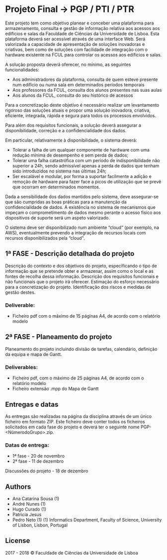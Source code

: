# Projeto Final -> PGP / PTI / PTR
Este projeto tem como objetivo planear e conceber uma plataforma para armazenamento, consulta e gestão de informação relativa aos acessos aos edifícios e salas da Faculdade de Ciências da Universidade de Lisboa. Esta plataforma deverá ser acessível através de uma interface Web. Será valorizada a capacidade de apresentação de soluções inovadoras e criativas, bem como de soluções com facilidade de integração com o hardware existente na FCUL para controlar os acessos aos edifícios e salas.

A solução proposta deverá oferecer, no mínimo, as seguintes funcionalidades:
* Aos administradores da plataforma, consulta de quem esteve presente num edifício ou numa sala em determinados períodos temporais
* Aos professores da FCUL, consulta dos alunos presentes nas suas aulas
* Aos alunos da FCUL, consulta do seu histórico de acessos

Para a concretização deste objetivo é necessário realizar um levantamento rigoroso das soluções atuais e propor uma solução inovadora, criativa, eficiente, integrada, rápida e segura para todos os processos envolvidos.

Para além dos requisitos funcionais, a solução deverá assegurar a disponibilidade, correção e a confidencialidade dos dados.

Em particular, relativamente à disponibilidade, o sistema deverá:
* Tolerar a falha de um qualquer componente de hardware com uma redução mínima de desempenho e sem perda de dados;
* Tolerar uma falha catastrófica com um período de indisponibilidade não superior a 24h, sendo admissível apenas a perda de dados que tenham sido introduzidos no sistema nas últimas 24h;
* Ser escalável e modular, por forma a suportar facilmente a adição e remoção de hardware para fazer face a picos de utilização que se prevê que ocorram em determinados momentos.

Dada a sensibilidade dos dados mantidos pelo sistema, deve assegurar-se que são cumpridas as boas práticas para a manutenção da confidencialidade de dados. A existência no sistema de mecanismos que impeçam o comprometimento de dados mesmo perante o acesso físico aos dispositivos de suporte será um aspeto valorizado.

O sistema deve ser disponibilizado num ambiente “cloud” (por exemplo, na AWS), eventualmente prevendo a integração de recursos locais com recursos disponibilizados pela “cloud".

## 1ª FASE - Descrição detalhada do projeto
Descrição do contexto e dos objetivos do projeto, especificando o tipo de informação que se pretende obter e armazenar, assim como o local e as fontes de recolha dessa informação. Descrição dos requisitos funcionais e não funcionais que o projeto irá oferecer. Estimação do esforço necessário para a concretização do projeto. Identificação dos riscos e medidas de gestão destes.

### Deliverable:
* Ficheiro pdf com o máximo de 15 páginas A4, de acordo com o relatório modelo

## 2ª FASE - Planeamento do projeto
Planeamento do projeto incluindo divisão de tarefas, calendário, definição da equipa e mapa de Gantt.

### Deliverables:

* Ficheiro pdf, com o máximo de 25 páginas A4, de acordo com o relatório modelo
* Ficheiro extensão .mpp do Mapa de Gantt

## Entregas e datas
As entregas são realizadas na página da disciplina através de um único ficheiro em formato ZIP. Este ficheiro deve conter todos os ficheiros solicitados em cada fase do projeto e deverá ter o seguinte nome PGP-<NúmerodoGrupo>.zip.

### Datas de entrega:

* 1ª fase - 20 de novembro
* 2ª fase - 11 de dezembro

Discussões do projeto - 18 de dezembro

## Authors
* Ana Catarina Sousa (1)
* André Nunes (1)
* Hugo Curado (1)
* Patricia Jesus
* Pedro Neto (1)
(1) Informatics Department, Faculty of Science, University of Lisbon, Lisbon, Portugal

## License

2017 - 2018 © Faculdade de Ciências da Universidade de Lisboa
